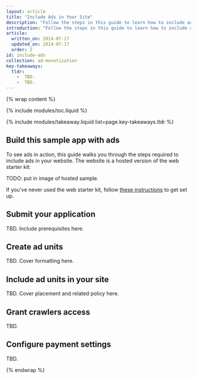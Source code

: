 ```yaml
---
layout: article
title: "Include Ads in Your Site"
description: "Follow the steps in this guide to learn how to include ads in your site. Submit an application, create ad units and place them in your site, and see ads live."
introduction: "Follow the steps in this guide to learn how to include ads in your site. Submit an application, create ad units and place them in your site, and see ads live."
article:
  written_on: 2014-07-17
  updated_on: 2014-07-17
  order: 2
id: include-ads
collection: ad-monetization
key-takeaways:
  tldr: 
    -  TBD.
    -  TBD.
---
```


{% wrap content %}
<style type="text/css">
  img.center {
    display: block;
    margin-left: auto;
    margin-right: auto;
  }
</style>

{% include modules/toc.liquid %}

{% include modules/takeaway.liquid list=page.key-takeaways.tldr %}

## Build this sample app with ads

To see ads in action,
this guide walks you through the steps required to include ads in your website.
The website is a hosted version of the web starter kit:

TODO: put in image of hosted sample.

If you've never used the web starter kit,
follow [these instructions]({{site.baseurl}}/tools/setup/setup_kit.html)
to get set up.

## Submit your application

TBD. Include prerequisites here.  

## Create ad units

TBD. Cover formatting here.

## Include ad units in your site

TBD. Cover placement and related policy here.

## Grant crawlers access

TBD.

## Configure payment settings

TBD.

{% endwrap %}

